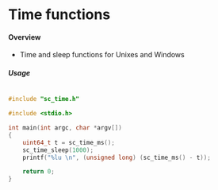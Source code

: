 # Time functions

#### Overview

- Time and sleep functions for Unixes and Windows

##### Usage


```c

#include "sc_time.h"

#include <stdio.h>

int main(int argc, char *argv[])
{
    uint64_t t = sc_time_ms();
    sc_time_sleep(1000);
    printf("%lu \n", (unsigned long) (sc_time_ms() - t));

    return 0;
}

```